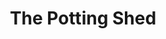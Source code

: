 ---
Name: The Potting Shed
Area: Bingley
Address: 94 Main St, Bingley
Postcode: BD16 2JH
Web: https://pottingshedbar.com
Facebook: https://www.facebook.com/ThePottingShedBingley
Lat: 
Lng: 
Member: 'no'
Description: The original Potting Shed, planted in the pretty Market Town of Bingley
splash: The-Potting-Shed.jpg
image-credit: 'Photo: Paul Spencer, Bingley Camera Club'
internal-link: 
internal-link-text: 
LastUpdated: '2025-06-29'
closed-date: 
title: The Potting Shed
permalink: "/venues/the_potting_shed.html"
layout: venue_page
---